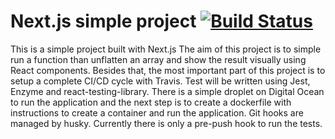 # Next.js simple project [![Build Status](https://travis-ci.org/nathanqueija/nextjs-react.svg?branch=master)](https://travis-ci.org/nathanqueija/nextjs-react)

This is a simple project built with Next.js
The aim of this project is to simple run a function than unflatten an array and show the result visually using React components.
Besides that, the most important part of this project is to setup a complete CI/CD cycle with Travis.
Test will be written using Jest, Enzyme and react-testing-library.
There is a simple droplet on Digital Ocean to run the application and the next step is to create a dockerfile with instructions to create a container and run the application.
Git hooks are managed by husky. Currently there is only a pre-push hook to run the tests.

